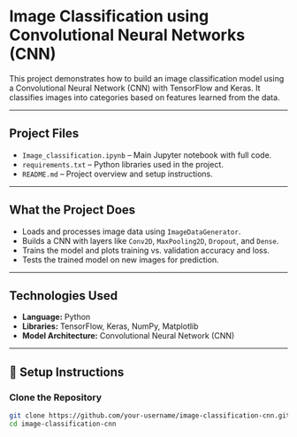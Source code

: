 #  Image Classification using Convolutional Neural Networks (CNN)

This project demonstrates how to build an image classification model using a Convolutional Neural Network (CNN) with TensorFlow and Keras. It classifies images into categories based on features learned from the data.

---

##  Project Files

- `Image_classification.ipynb` – Main Jupyter notebook with full code.
- `requirements.txt` – Python libraries used in the project.
- `README.md` – Project overview and setup instructions.

---

##  What the Project Does

- Loads and processes image data using `ImageDataGenerator`.
- Builds a CNN with layers like `Conv2D`, `MaxPooling2D`, `Dropout`, and `Dense`.
- Trains the model and plots training vs. validation accuracy and loss.
- Tests the trained model on new images for prediction.

---

##  Technologies Used

- **Language:** Python
- **Libraries:** TensorFlow, Keras, NumPy, Matplotlib
- **Model Architecture:** Convolutional Neural Network (CNN)

---

## 🔧 Setup Instructions

###  Clone the Repository

```bash
git clone https://github.com/your-username/image-classification-cnn.git
cd image-classification-cnn
